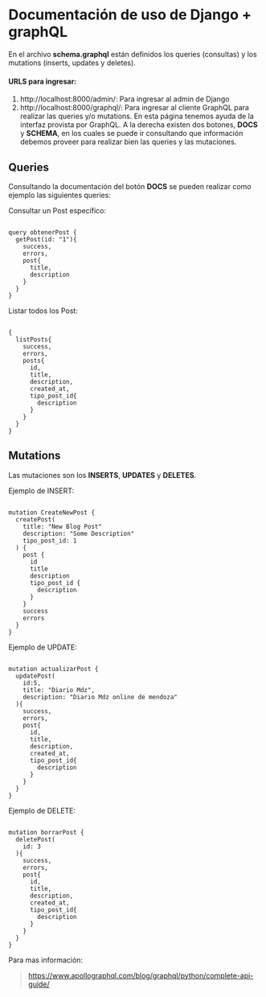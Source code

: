
# Documentación de uso de Django + graphQL

En el archivo **schema.graphql** están definidos los queries (consultas) y los mutations (inserts, updates y deletes).

#### URLS para ingresar:
1. http://localhost:8000/admin/: Para ingresar al admin de Django 
2. http://localhost:8000/graphql/: Para ingresar al cliente GraphQL para realizar las queries y/o mutations. En esta página tenemos ayuda de la interfaz provista por GraphQL. A la derecha existen dos botones, **DOCS** y **SCHEMA**, en los cuales se puede ir consultando que información debemos proveer para realizar bien las queries y las mutaciones.


## Queries

Consultando la documentación del botón **DOCS** se pueden realizar como ejemplo las siguientes queries:

Consultar un Post específico:
```

query obtenerPost {
  getPost(id: "1"){
    success,
    errors,
    post{
      title,
      description
    }
  }
}
```

Listar todos los Post:
```

{
  listPosts{
    success,
    errors,
    posts{
      id,
      title,
      description,
      created_at,
      tipo_post_id{
        description
      }
    }
  }
}
```

## Mutations

Las mutaciones son los **INSERTS**, **UPDATES** y **DELETES**.

Ejemplo de INSERT:
```

mutation CreateNewPost {
  createPost(
    title: "New Blog Post"
    description: "Some Description"
    tipo_post_id: 1
  ) {
    post {
      id
      title
      description
      tipo_post_id {
        description
      }
    }
    success
    errors
  }
}
```

Ejemplo de UPDATE:
```

mutation actualizarPost {
  updatePost(
    id:5,
    title: "Diario Mdz",
    description: "Diario Mdz online de mendoza"
  ){
    success,
    errors,
    post{
      id,
      title,
      description,
      created_at,
      tipo_post_id{
        description
      }
    }
  }
}
```

Ejemplo de DELETE:
```

mutation borrarPost {
  deletePost(
    id: 3
  ){
    success,
    errors,
    post{
      id, 
      title,
      description,
      created_at,
      tipo_post_id{
        description
      }
    }
  }
}
```

Para mas información:
> https://www.apollographql.com/blog/graphql/python/complete-api-guide/







